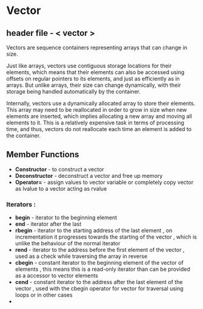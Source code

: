 # Vector 

## header file - < vector >
Vectors are sequence containers representing arrays that can change in size.

Just like arrays, vectors use contiguous storage locations for their elements, which means that their elements can also be accessed using offsets on regular pointers to its elements, and just as efficiently as in arrays. But unlike arrays, their size can change dynamically, with their storage being handled automatically by the container.

Internally, vectors use a dynamically allocated array to store their elements. This array may need to be reallocated in order to grow in size when new elements are inserted, which implies allocating a new array and moving all elements to it. This is a relatively expensive task in terms of processing time, and thus, vectors do not reallocate each time an element is added to the container.

## Member Functions 

* **Constructor** - to construct a vector 
* **Deconstructor** - deconstruct a vector and free up memory
* **Operator=** - assign values to vector variable or completely copy vector as lvalue to a vector acting as rvalue 
  
### Iterators : 

* **begin** - iterator to the beginning element  
* **end** - iterator after the last 
* **rbegin** - iterator to the starting address of the last element , on incrementation it progresses towards the starting of the vector , which is unlike the behaviour of the normal iterator 
* **rend** - iterator to the address before the first element of the vector , used as a check while traversing the array in reverse 
* **cbegin** - constant iterator to the beginning element of the vector of elements , this means this is a read-only iterator than can be provided as a accessor to vector elements 
* **cend** - constant iterator to the address after the last element of the vector , used with the cbegin operator for vector for traversal using loops or in other cases 
* 